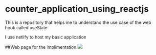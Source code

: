 # counter_application_using_reactjs
This is a repository that helps me to understand the use case of the web hook called useState

I use netlify to host my basic application

##Web page for the implimentation
![](counterappsite.netlify.app)
